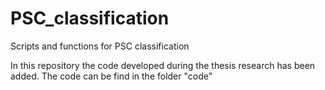 # PSC_classification
Scripts and functions for PSC classification

In this repository the code developed during the thesis research has been added.
The code can be find in the folder "code"

